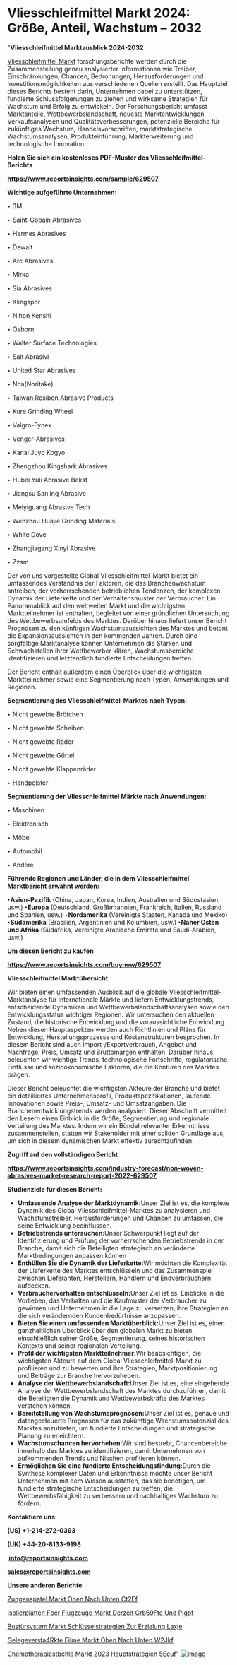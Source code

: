 # Vliesschleifmittel Markt 2024: Größe, Anteil, Wachstum – 2032

"<strong><b>Vliesschleifmittel Marktausblick 2024-2032</b></strong>

<a href=https://www.reportsinsights.com/sample/629507>Vliesschleifmittel Markt</a> forschungsberichte werden durch die Zusammenstellung genau analysierter Informationen wie Treiber, Einschränkungen, Chancen, Bedrohungen, Herausforderungen und Investitionsmöglichkeiten aus verschiedenen Quellen erstellt. Das Hauptziel dieses Berichts besteht darin, Unternehmen dabei zu unterstützen, fundierte Schlussfolgerungen zu ziehen und wirksame Strategien für Wachstum und Erfolg zu entwickeln. Der Forschungsbericht umfasst Marktanteile, Wettbewerbslandschaft, neueste Marktentwicklungen, Verkaufsanalysen und Qualitätsverbesserungen, potenzielle Bereiche für zukünftiges Wachstum, Handelsvorschriften, marktstrategische Wachstumsanalysen, Produkteinführung, Markterweiterung und technologische Innovation.

<strong><b>Holen Sie sich ein kostenloses PDF-Muster des Vliesschleifmittel-Berichts</b></strong>

<a href=https://www.reportsinsights.com/sample/629507><strong><u>https://www.reportsinsights.com/sample/629507</u></strong></a>

<strong>Wichtige aufgeführte Unternehmen:</strong>

‣ 3M

‣ Saint-Gobain Abrasives

‣ Hermes Abrasives

‣ Dewalt

‣ Arc Abrasives

‣ Mirka

‣ Sia Abrasives

‣ Klingspor

‣ Nihon Kenshi

‣ Osborn

‣ Walter Surface Technologies

‣ Sait Abrasivi

‣ United Star Abrasives

‣ Nca(Noritake)

‣ Taiwan Resibon Abrasive Products

‣ Kure Grinding Wheel

‣ Valgro-Fynex

‣ Venger-Abrasives

‣ Kanai Juyo Kogyo

‣ Zhengzhou Kingshark Abrasives

‣ Hubei Yuli Abrasive Bekst

‣ Jiangsu Sanling Abrasive

‣ Meiyiguang Abrasive Tech

‣ Wenzhou Huajie Grinding Materials

‣ White Dove

‣ Zhangjiagang Xinyi Abrasive

‣ Zzsm

Der von uns vorgestellte Global Vliesschleifmittel-Markt bietet ein umfassendes Verständnis der Faktoren, die das Branchenwachstum antreiben, der vorherrschenden betrieblichen Tendenzen, der komplexen Dynamik der Lieferkette und der Verhaltensmuster der Verbraucher. Ein Panoramablick auf den weltweiten Markt und die wichtigsten Marktteilnehmer ist enthalten, begleitet von einer gründlichen Untersuchung des Wettbewerbsumfelds des Marktes. Darüber hinaus liefert unser Bericht Prognosen zu den künftigen Wachstumsaussichten des Marktes und betont die Expansionsaussichten in den kommenden Jahren. Durch eine sorgfältige Marktanalyse können Unternehmen die Stärken und Schwachstellen ihrer Wettbewerber klären, Wachstumsbereiche identifizieren und letztendlich fundierte Entscheidungen treffen.

Der Bericht enthält außerdem einen Überblick über die wichtigsten Marktteilnehmer sowie eine Segmentierung nach Typen, Anwendungen und Regionen.

<strong>Segmentierung des Vliesschleifmittel-Marktes nach Typen:</strong>

‣ Nicht gewebte Brötchen

‣ Nicht gewebte Scheiben

‣ Nicht gewebte Räder

‣ Nicht gewebte Gürtel

‣ Nicht gewebte Klappenräder

‣ Handpolster

<strong>Segmentierung der Vliesschleifmittel Märkte nach Anwendungen:</strong>

‣ Maschinen

‣ Elektronisch

‣ Möbel

‣ Automobil

‣ Andere

<strong><b>Führende Regionen und Länder, die in dem Vliesschleifmittel Marktbericht erwähnt werden:</b></strong>

<strong><b>‣Asien-Pazifik</b></strong> (China, Japan, Korea, Indien, Australien und Südostasien, usw.)
<strong><b>‣Europa</b></strong> (Deutschland, Großbritannien, Frankreich, Italien, Russland und Spanien, usw.)
‣<strong><b>Nordamerika</b></strong> (Vereinigte Staaten, Kanada und Mexiko)
<strong><b>‣Südamerika</b></strong> (Brasilien, Argentinien und Kolumbien, usw.)
<strong><b>‣Naher Osten und Afrika</b></strong> (Südafrika, Vereinigte Arabische Emirate und Saudi-Arabien, usw.)

<strong>Um diesen Bericht zu kaufen</strong>

<a href=https://www.reportsinsights.com/buynow/629507><strong><u>https://www.reportsinsights.com/buynow/629507</u></strong></a>

<strong>Vliesschleifmittel Marktübersicht</strong>

Wir bieten einen umfassenden Ausblick auf die globale Vliesschleifmittel-Marktanalyse für internationale Märkte und liefern Entwicklungstrends, entscheidende Dynamiken und Wettbewerbslandschaftsanalysen sowie den Entwicklungsstatus wichtiger Regionen. Wir untersuchen den aktuellen Zustand, die historische Entwicklung und die voraussichtliche Entwicklung. Neben diesen Hauptaspekten werden auch Richtlinien und Pläne für Entwicklung, Herstellungsprozesse und Kostenstrukturen besprochen. In diesem Bericht sind auch Import-/Exportverbrauch, Angebot und Nachfrage, Preis, Umsatz und Bruttomargen enthalten. Darüber hinaus beleuchten wir wichtige Trends, technologische Fortschritte, regulatorische Einflüsse und sozioökonomische Faktoren, die die Konturen des Marktes prägen.

Dieser Bericht beleuchtet die wichtigsten Akteure der Branche und bietet ein detailliertes Unternehmensprofil, Produktspezifikationen, laufende Innovationen sowie Preis-, Umsatz- und Umsatzangaben. Die Branchenentwicklungstrends werden analysiert. Dieser Abschnitt vermittelt den Lesern einen Einblick in die Größe, Segmentierung und regionale Verteilung des Marktes. Indem wir ein Bündel relevanter Erkenntnisse zusammenstellen, statten wir Stakeholder mit einer soliden Grundlage aus, um sich in diesem dynamischen Markt effektiv zurechtzufinden.

<strong>Zugriff auf den vollständigen Bericht</strong>

<a href=https://www.reportsinsights.com/industry-forecast/non-woven-abrasives-market-research-report-2022-629507><strong>https://www.reportsinsights.com/industry-forecast/non-woven-abrasives-market-research-report-2022-629507</strong></a>

<strong>Studienziele für diesen Bericht:</strong>
<ul>
  <li><strong>Umfassende Analyse der Marktdynamik:</strong>Unser Ziel ist es, die komplexe Dynamik des Global Vliesschleifmittel-Marktes zu analysieren und Wachstumstreiber, Herausforderungen und Chancen zu umfassen, die seine Entwicklung beeinflussen.</li>
  <li><strong>Betriebstrends untersuchen:</strong>Unser Schwerpunkt liegt auf der Identifizierung und Prüfung der vorherrschenden Betriebstrends in der Branche, damit sich die Beteiligten strategisch an veränderte Marktbedingungen anpassen können</li>
  <li><strong>Enthüllen Sie die Dynamik der Lieferkette:</strong>Wir möchten die Komplexität der Lieferkette des Marktes entschlüsseln und das Zusammenspiel zwischen Lieferanten, Herstellern, Händlern und Endverbrauchern aufdecken.</li>
  <li><strong>Verbraucherverhalten entschlüsseln:</strong>Unser Ziel ist es, Einblicke in die Vorlieben, das Verhalten und die Kaufmuster der Verbraucher zu gewinnen und Unternehmen in die Lage zu versetzen, ihre Strategien an die sich verändernden Kundenbedürfnisse anzupassen.</li>
  <li><strong>Bieten Sie einen umfassenden Marktüberblick:</strong>Unser Ziel ist es, einen ganzheitlichen Überblick über den globalen Markt zu bieten, einschließlich seiner Größe, Segmentierung, seines historischen Kontexts und seiner regionalen Verteilung.</li>
  <li><strong>Profil der wichtigsten Marktteilnehmer:</strong>Wir beabsichtigen, die wichtigsten Akteure auf dem Global Vliesschleifmittel-Markt zu profilieren und zu bewerten und ihre Strategien, Marktpositionierung und Beiträge zur Branche hervorzuheben.</li>
  <li><strong>Analyse der Wettbewerbslandschaft:</strong>Unser Ziel ist es, eine eingehende Analyse der Wettbewerbslandschaft des Marktes durchzuführen, damit die Beteiligten die Dynamik und Wettbewerbskräfte des Marktes verstehen können.</li>
  <li><strong>Bereitstellung von Wachstumsprognosen:</strong>Unser Ziel ist es, genaue und datengesteuerte Prognosen für das zukünftige Wachstumspotenzial des Marktes anzubieten, um fundierte Entscheidungen und strategische Planung zu erleichtern.</li>
  <li><strong>Wachstumschancen hervorheben:</strong>Wir sind bestrebt, Chancenbereiche innerhalb des Marktes zu identifizieren, damit Unternehmen von aufkommenden Trends und Nischen profitieren können.</li>
  <li><strong>Ermöglichen Sie eine fundierte Entscheidungsfindung:</strong>Durch die Synthese komplexer Daten und Erkenntnisse möchte unser Bericht Unternehmen mit dem Wissen ausstatten, das sie benötigen, um fundierte strategische Entscheidungen zu treffen, die Wettbewerbsfähigkeit zu verbessern und nachhaltiges Wachstum zu fördern<strong>.</strong></li>
</ul>
<strong>Kontaktiere uns:</strong>

<strong>(US) +1-214-272-0393</strong>

<strong>(UK) +44-20-8133-9198</strong>

<strong> </strong><a href=info@reportsinsights.com><strong><u>info@reportsinsights.com</u></strong></a>

<a href=sales@reportsinsights.com><strong><u>sales@reportsinsights.com</u></strong></a>

<strong>Unsere anderen Berichte</strong>

<a href=https://de.linkedin.com/pulse/zungenspatel-markt-oben-nach-unten-ct2ef/>Zungenspatel Markt Oben Nach Unten Ct2Ef</a>

<a href=https://de.linkedin.com/pulse/isolierplatten-f%C3%BCr-flugzeuge-markt-derzeit-gr%C3%B6%C3%9Fte-und-pjgbf/>Isolierplatten Fbcr Flugzeuge Markt Derzeit Grb69Fte Und Pjgbf</a>

<a href=https://de.linkedin.com/pulse/bustürsystem-markt-schlüsselstrategien-zur-erzielung-laxje/>Bustürsystem Markt Schlüsselstrategien Zur Erzielung Laxje</a>

<a href=https://de.linkedin.com/pulse/gelegeverst%C3%A4rkte-filme-markt-oben-nach-unten-w2jkf/>Gelegeversta4Rkte Filme Markt Oben Nach Unten W2Jkf</a>

<a href=https://de.linkedin.com/pulse/chemotherapiest%C3%BChle-markt-2023-hauptstrategien-5ecuf/>Chemotherapiestbchle Markt 2023 Hauptstrategien 5Ecuf</a>"
![image](https://github.com/Jaayaachit/RIMarket/assets/158452289/8c659e07-43a4-4c97-a701-33b6673b6b58)
